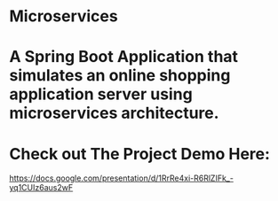 # Microservices
# A Spring Boot Application that simulates an online shopping application server using microservices architecture.

# Check out The Project Demo Here:
https://docs.google.com/presentation/d/1RrRe4xi-R6RlZIFk_-yq1CUIz6aus2wF
